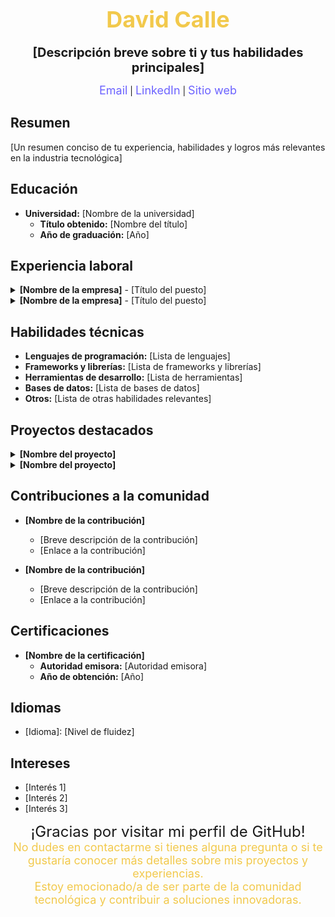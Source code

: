 <h1 align="center">
  <img src="https://www.codigomaster.com.br/wp-content/uploads/2022/11/Nodejs-banner-1.jpg" alt=""><br>
  <span style="color:#F2C94C; font-size: 36px;">David Calle</span>
</h1>

<p align="center">
  <b style="font-size: 20px;">[Descripción breve sobre ti y tus habilidades principales]</b>
</p>

<p align="center">
  <a href="mailto:[tu correo electrónico]" style="color:#6C63FF; text-decoration: none; font-size: 18px;">Email</a> |
  <a href="[Enlace a tu perfil de LinkedIn]" style="color:#6C63FF; text-decoration: none; font-size: 18px;">LinkedIn</a> |
  <a href="[Enlace a tu sitio web personal o portafolio]" style="color:#6C63FF; text-decoration: none; font-size: 18px;">Sitio web</a>
</p>

## Resumen

[Un resumen conciso de tu experiencia, habilidades y logros más relevantes en la industria tecnológica]

## Educación

- **Universidad:** [Nombre de la universidad]
  - **Título obtenido:** [Nombre del título]
  - **Año de graduación:** [Año]

## Experiencia laboral

<details>
  <summary><b>[Nombre de la empresa]</b> - [Título del puesto]</summary>

  - **Fecha de inicio:** [Fecha de inicio]
  - **Fecha de finalización:** [Fecha de finalización]
  - **Ubicación:** [Ubicación]

  [Descripción de tus responsabilidades y logros clave en el puesto]
</details>

<details>
  <summary><b>[Nombre de la empresa]</b> - [Título del puesto]</summary>

  - **Fecha de inicio:** [Fecha de inicio]
  - **Fecha de finalización:** [Fecha de finalización]
  - **Ubicación:** [Ubicación]

  [Descripción de tus responsabilidades y logros clave en el puesto]
</details>

## Habilidades técnicas

- **Lenguajes de programación:** [Lista de lenguajes]
- **Frameworks y librerías:** [Lista de frameworks y librerías]
- **Herramientas de desarrollo:** [Lista de herramientas]
- **Bases de datos:** [Lista de bases de datos]
- **Otros:** [Lista de otras habilidades relevantes]

## Proyectos destacados

<details>
  <summary><b>[Nombre del proyecto]</b></summary>

  [Breve descripción del proyecto]
  - [Enlace al proyecto o repositorio]
</details>

<details>
  <summary><b>[Nombre del proyecto]</b></summary>

  [Breve descripción del proyecto]
  - [Enlace al proyecto o repositorio]
</details>

## Contribuciones a la comunidad

- **[Nombre de la contribución]**
  - [Breve descripción de la contribución]
  - [Enlace a la contribución]

- **[Nombre de la contribución]**
  - [Breve descripción de la contribución]
  - [Enlace a la contribución]

## Certificaciones

- **[Nombre de la certificación]**
  - **Autoridad emisora:** [Autoridad emisora]
  - **Año de obtención:** [Año]

## Idiomas

- [Idioma]: [Nivel de fluidez]

## Intereses

- [Interés 1]
- [Interés 2]
- [Interés 3]

<p align="center">
  <span style="font-size: 24px;">¡Gracias por visitar mi perfil de GitHub!</span>
  <br>
  <span style="color:#F2C94C; font-size: 18px;">No dudes en contactarme si tienes alguna pregunta o si te gustaría conocer más detalles sobre mis proyectos y experiencias.</span>
  <br>
  <span style="color:#F2C94C; font-size: 18px;">Estoy emocionado/a de ser parte de la comunidad tecnológica y contribuir a soluciones innovadoras.</span>
</p>
